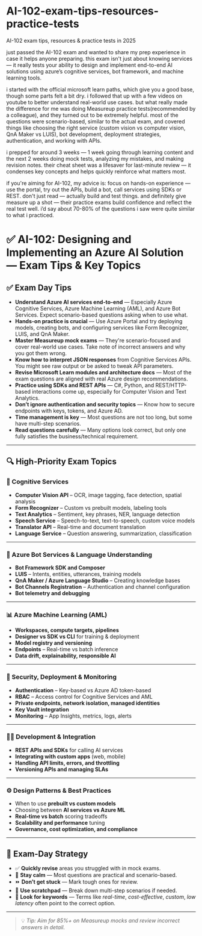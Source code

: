 # AI-102-exam-tips-resources-practice-tests
AI-102 exam tips, resources &amp; practice tests in 2025

just passed the AI-102 exam and wanted to share my prep experience in case it helps anyone preparing. this exam isn't just about knowing services — it really tests your ability to design and implement end-to-end AI solutions using azure’s cognitive services, bot framework, and machine learning tools.

i started with the official microsoft learn paths, which give you a good base, though some parts felt a bit dry. i followed that up with a few videos on youtube to better understand real-world use cases. but what really made the difference for me was doing Measureup practice tests(recommended by a colleague), and they turned out to be extremely helpful. most of the questions were scenario-based, similar to the actual exam, and covered things like choosing the right service (custom vision vs computer vision, QnA Maker vs LUIS), bot development, deployment strategies, authentication, and working with APIs.

i prepped for around 3 weeks — 1 week going through learning content and the next 2 weeks doing mock tests, analyzing my mistakes, and making revision notes. their cheat sheet was a lifesaver for last-minute review — it condenses key concepts and helps quickly reinforce what matters most.

if you're aiming for AI-102, my advice is: focus on hands-on experience — use the portal, try out the APIs, build a bot, call services using SDKs or REST. don't just read — actually build and test things. and definitely give measure up a shot — their practice exams build confidence and reflect the real test well. i’d say about 70-80% of the questions i saw were quite similar to what i practiced.

# ✅ AI-102: Designing and Implementing an Azure AI Solution — Exam Tips & Key Topics

## ✅ Exam Day Tips

- **Understand Azure AI services end-to-end** — Especially Azure Cognitive Services, Azure Machine Learning (AML), and Azure Bot Services. Expect scenario-based questions asking when to use what.
- **Hands-on practice is crucial** — Use Azure Portal and try deploying models, creating bots, and configuring services like Form Recognizer, LUIS, and QnA Maker.
- **Master Measureup mock exams** — They're scenario-focused and cover real-world use cases. Take note of incorrect answers and why you got them wrong.
- **Know how to interpret JSON responses** from Cognitive Services APIs. You might see raw output or be asked to tweak API parameters.
- **Revise Microsoft Learn modules and architecture docs** — Most of the exam questions are aligned with real Azure design recommendations.
- **Practice using SDKs and REST APIs** — C#, Python, and REST/HTTP-based interactions come up, especially for Computer Vision and Text Analytics.
- **Don’t ignore authentication and security topics** — Know how to secure endpoints with keys, tokens, and Azure AD.
- **Time management is key** — Most questions are not too long, but some have multi-step scenarios.
- **Read questions carefully** — Many options look correct, but only one fully satisfies the business/technical requirement.

---

## 🔍 High-Priority Exam Topics

### 🧠 Cognitive Services

- **Computer Vision API** – OCR, image tagging, face detection, spatial analysis
- **Form Recognizer** – Custom vs prebuilt models, labeling tools
- **Text Analytics** – Sentiment, key phrases, NER, language detection
- **Speech Service** – Speech-to-text, text-to-speech, custom voice models
- **Translator API** – Real-time and document translation
- **Language Service** – Question answering, summarization, classification

---

### 🤖 Azure Bot Services & Language Understanding

- **Bot Framework SDK and Composer**
- **LUIS** – Intents, entities, utterances, training models
- **QnA Maker / Azure Language Studio** – Creating knowledge bases
- **Bot Channels Registration** – Authentication and channel configuration
- **Bot telemetry and debugging**

---

### 📊 Azure Machine Learning (AML)

- **Workspaces, compute targets, pipelines**
- **Designer vs SDK vs CLI** for training & deployment
- **Model registry and versioning**
- **Endpoints** – Real-time vs batch inference
- **Data drift, explainability, responsible AI**

---

### 🔐 Security, Deployment & Monitoring

- **Authentication** – Key-based vs Azure AD token-based
- **RBAC** – Access control for Cognitive Services and AML
- **Private endpoints, network isolation, managed identities**
- **Key Vault integration**
- **Monitoring** – App Insights, metrics, logs, alerts

---

### 🧑‍💻 Development & Integration

- **REST APIs and SDKs** for calling AI services
- **Integrating with custom apps** (web, mobile)
- **Handling API limits, errors, and throttling**
- **Versioning APIs and managing SLAs**

---

### ⚙️ Design Patterns & Best Practices

- When to use **prebuilt vs custom models**
- Choosing between **AI services vs Azure ML**
- **Real-time vs batch** scoring tradeoffs
- **Scalability and performance** tuning
- **Governance, cost optimization, and compliance**

---

## 🧪 Exam-Day Strategy

- ✅ **Quickly revise** areas you struggled with in mock exams.
- 🧘 **Stay calm** — Most questions are practical and scenario-based.
- ⏩ **Don’t get stuck** — Mark tough ones for review.
- 🧾 **Use scratchpad** — Break down multi-step scenarios if needed.
- 📌 **Look for keywords** — Terms like _real-time_, _cost-effective_, _custom_, _low latency_ often point to the correct option.

---

> 💡 *Tip: Aim for 85%+ on Measureup mocks and review incorrect answers in detail.*

